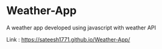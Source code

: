 # Weather-App
A weather app developed using javascript with weather API

Link : https://sateesh1771.github.io/Weather-App/


